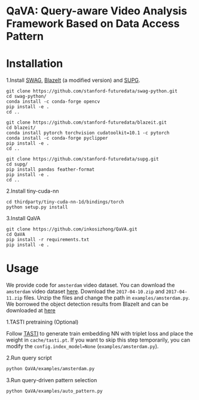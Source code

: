 # QaVA: Query-aware Video Analysis Framework Based on Data Access Pattern

# Installation
1.Install [SWAG](https://github.com/stanford-futuredata/swag-python), [BlazeIt](https://github.com/InkosiZhong/blazeit) (a modified version) and [SUPG](https://github.com/stanford-futuredata/supg).
```
git clone https://github.com/stanford-futuredata/swag-python.git
cd swag-python/
conda install -c conda-forge opencv
pip install -e .
cd ..

git clone https://github.com/stanford-futuredata/blazeit.git
cd blazeit/
conda install pytorch torchvision cudatoolkit=10.1 -c pytorch
conda install -c conda-forge pyclipper
pip install -e .
cd ..

git clone https://github.com/stanford-futuredata/supg.git
cd supg/
pip install pandas feather-format
pip install -e .
cd ..
```
2.Install tiny-cuda-nn
```
cd thirdparty/tiny-cuda-nn-1d/bindings/torch
python setup.py install
```
3.Install QaVA
```
git clone https://github.com/inkosizhong/QaVA.git
cd QaVA
pip install -r requirements.txt
pip install -e .
```

# Usage

We provide code for `amsterdam` video dataset. You can download the `amsterdam` video dataset [here](https://drive.google.com/drive/folders/1mX3Z7ydI-mqTjxqchekDqQNUBRvmJyVV?usp=share_link). Download the `2017-04-10.zip` and `2017-04-11.zip` files. Unzip the files and change the path in `examples/amsterdam.py`. 
We borrowed the object detection results from BlazeIt and can be downloaded at [here](https://drive.google.com/drive/folders/1V6dJjo1JMM5QZbwoSyiLskDqZRxvcn3e?usp=share_link)

1.TASTI pretraining (Optional)

Follow [TASTI](https://github.com/stanford-futuredata/tasti) to generate train embedding NN with triplet loss and place the weight in `cache/tasti.pt`.
If you want to skip this step temporarily, you can modify the `config.index_model=None` (`examples/amsterdam.py`).

2.Run query script
```bash
python QaVA/examples/amsterdam.py
```

3.Run query-driven pattern selection
```bash
python QaVA/examples/auto_pattern.py
```
